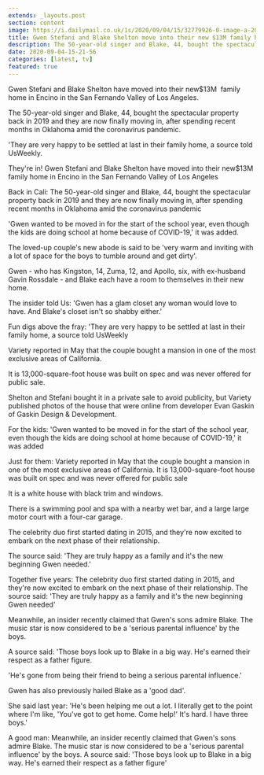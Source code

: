 ```yaml
---
extends: _layouts.post
section: content
image: https://i.dailymail.co.uk/1s/2020/09/04/15/32779926-0-image-a-20_1599229156762.jpg 
title: Gwen Stefani and Blake Shelton move into their new $13M family home in Los Angeles 
description: The 50-year-old singer and Blake, 44, bought the spectacular property back in 2019 and they are now finally moving in, after spending recent months in Oklahoma amid the coronavirus pandemic. 
date: 2020-09-04-15-21-56 
categories: [latest, tv] 
featured: true 
--- 
```

Gwen Stefani and Blake Shelton have moved into their new$13M  family home in Encino in the San Fernando Valley of Los Angeles.

The 50-year-old singer and Blake, 44, bought the spectacular property back in 2019 and they are now finally moving in, after spending recent months in Oklahoma amid the coronavirus pandemic.

 'They are very happy to be settled at last in their family home, a source told UsWeekly.

They're in! Gwen Stefani and Blake Shelton have moved into their new$13M family home in Encino in the San Fernando Valley of Los Angeles

Back in Cali: The 50-year-old singer and Blake, 44, bought the spectacular property back in 2019 and they are now finally moving in, after spending recent months in Oklahoma amid the coronavirus pandemic

'Gwen wanted to be moved in for the start of the school year, even though the kids are doing school at home because of COVID-19,' it was added.

The loved-up couple's new abode is said to be 'very warm and inviting with a lot of space for the boys to tumble around and get dirty'.

Gwen - who has Kingston, 14, Zuma, 12, and Apollo, six, with ex-husband Gavin Rossdale - and Blake each have a room to themselves in their new home.

The insider told Us: 'Gwen has a glam closet any woman would love to have. And Blake's closet isn't so shabby either.'

Fun digs above the fray: 'They are very happy to be settled at last in their family home, a source told UsWeekly

Variety reported in May that the couple bought a mansion in one of the most exclusive areas of California.

It is 13,000-square-foot house was built on spec and was never offered for public sale.

Shelton and Stefani bought it in a private sale to avoid publicity, but Variety published photos of the house that were online from developer Evan Gaskin of Gaskin Design & Development.  

For the kids: 'Gwen wanted to be moved in for the start of the school year, even though the kids are doing school at home because of COVID-19,' it was added

Just for them: Variety reported in May that the couple bought a mansion in one of the most exclusive areas of California. It is 13,000-square-foot house was built on spec and was never offered for public sale

It is a white house with black trim and windows.

There is a swimming pool and spa with a nearby wet bar, and a large large motor court with a four-car garage. 

The celebrity duo first started dating in 2015, and they're now excited to embark on the next phase of their relationship.

The source said: 'They are truly happy as a family and it's the new beginning Gwen needed.'

Together five years: The celebrity duo first started dating in 2015, and they're now excited to embark on the next phase of their relationship. The source said: 'They are truly happy as a family and it's the new beginning Gwen needed'

Meanwhile, an insider recently claimed that Gwen's sons admire Blake. The music star is now considered to be a 'serious parental influence' by the boys.

A source said: 'Those boys look up to Blake in a big way. He's earned their respect as a father figure.

'He's gone from being their friend to being a serious parental influence.'

Gwen has also previously hailed Blake as a 'good dad'.

She said last year: 'He's been helping me out a lot. I literally get to the point where I'm like, 'You've got to get home. Come help!' It's hard. I have three boys.'

A good man: Meanwhile, an insider recently claimed that Gwen's sons admire Blake. The music star is now considered to be a 'serious parental influence' by the boys. A source said: 'Those boys look up to Blake in a big way. He's earned their respect as a father figure'

